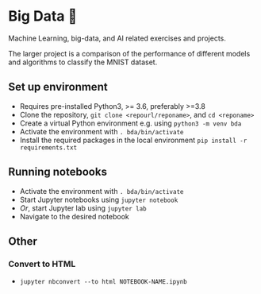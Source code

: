 # Big Data :rocket:
Machine Learning, big-data, and AI related exercises and projects.

The larger project is a comparison of the performance of different models and algorithms to classify the MNIST dataset.

## Set up environment
- Requires pre-installed Python3, >= 3.6, preferably >=3.8
- Clone the repository, `git clone <repourl/reponame>`, and `cd <reponame>`
- Create a virtual Python environment e.g. using `python3 -m venv bda`
- Activate the environment with `. bda/bin/activate`
- Install the required packages in the local environment `pip install -r requirements.txt`

## Running notebooks
- Activate the environment with `. bda/bin/activate`
- Start Jupyter notebooks using `jupyter notebook`
- *Or*, start Jupyter lab using `jupyter lab`
- Navigate to the desired notebook

## Other
### Convert to HTML
- `jupyter nbconvert --to html NOTEBOOK-NAME.ipynb`
